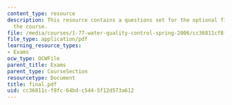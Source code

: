 ```yaml
---
content_type: resource
description: This resource contains a questions set for the optional final exam of
  the course.
file: /media/courses/1-77-water-quality-control-spring-2006/cc36811cf8fc64bdc5445f12d573a612_final.pdf
file_type: application/pdf
learning_resource_types:
- Exams
ocw_type: OCWFile
parent_title: Exams
parent_type: CourseSection
resourcetype: Document
title: final.pdf
uid: cc36811c-f8fc-64bd-c544-5f12d573a612
---
```

